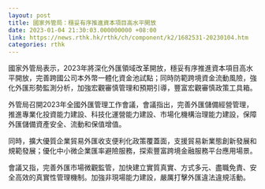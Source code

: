 ```yaml
---
layout: post
title: 國家外管局：穩妥有序推進資本項目高水平開放
date: 2023-01-04 21:30:03.000000000 +08:00
link: https://news.rthk.hk/rthk/ch/component/k2/1682531-20230104.htm
categories: rthk
---
```


國家外管局表示，2023年將深化外匯領域改革開放，穩妥有序推進資本項目高水平開放，完善跨國公司本外幣一體化資金池試點；同時防範跨境資金流動風險，強化外匯形勢監測分析，加強宏觀審慎管理和預期引導，豐富宏觀審慎政策工具箱。

外管局召開2023年全國外匯管理工作會議，會議指出，完善外匯儲備經營管理，推進專業化投資能力建設、科技化運營能力建設、市場化機構治理能力建設，保障外匯儲備資產安全、流動和保值增值。

同時，擴大優質企業貿易外匯收支便利化政策覆蓋面，支援貿易新業態創新發展和規範發展；優化中小微企業匯率避險服務，探索豐富跨境金融服務平台應用場景。

會議又指，完善外匯市場微觀監管，加快建立實質真實、方式多元、盡職免責、安全高效的真實性管理機制。加強非現場能力建設，嚴厲打擊外匯違法違規活動。
